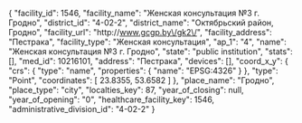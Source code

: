 {
    "facility_id": 1546,
    "facility_name": "Женская консультация №3 г. Гродно",
    "district_id": "4-02-2",
    "district_name": "Октябрьский район, Гродно",
    "facility_url": "http:\/\/www.gcgp.by\/gk2\/",
    "facility_address": "Пестрака",
    "facility_type": "Женская консультация",
    "ap_1": "4",
    "name": "Женская консультация №3 г. Гродно",
    "state": "public institution",
    "stats": [],
    "med_id": 10216101,
    "address": "Пестрака",
    "devices": [],
    "coord_x_y": {
        "crs": {
            "type": "name",
            "properties": {
                "name": "EPSG:4326"
            }
        },
        "type": "Point",
        "coordinates": [
            23.8355,
            53.6582
        ]
    },
    "place_name": "Гродно",
    "place_type": "city",
    "localties_key": 87,
    "year_of_closing": null,
    "year_of_opening": "0",
    "healthcare_facility_key": 1546,
    "administrative_division_id": "4-02-2"
}